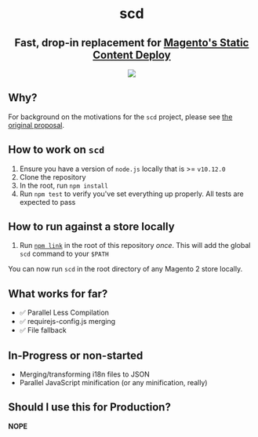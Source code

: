 <p align="center">
  <h1 align="center">scd</h1>
  <h2 align="center">
  Fast, drop-in replacement for <a href="https://devdocs.magento.com/guides/v2.3/config-guide/cli/config-cli-subcommands-static-view.html" target="_blank">Magento's Static Content Deploy</a>
  </h2>
  <p align="center">
  <a href="https://circleci.com/gh/DrewML/scd"><img src="https://circleci.com/gh/DrewML/scd.svg?style=svg"></a>
  </p>
</p>

## Why?

For background on the motivations for the `scd` project, please see [the original proposal](https://github.com/magento/architecture/pull/168).

## How to work on `scd`

1. Ensure you have a version of `node.js` locally that is >= `v10.12.0`
2. Clone the repository
3. In the root, run `npm install`
4. Run `npm test` to verify you've set everything up properly. All tests are expected to pass

## How to run against a store locally

1. Run [`npm link`](https://docs.npmjs.com/cli/link) in the root of this repository _once_. This will add the global `scd` command to your `$PATH`

You can now run `scd` in the root directory of any Magento 2 store locally.

## What works for far?

-   ✅ Parallel Less Compilation
-   ✅ requirejs-config.js merging
-   ✅ File fallback

## In-Progress or non-started

-   Merging/transforming i18n files to JSON
-   Parallel JavaScript minification (or any minification, really)

## Should I use this for Production?

**NOPE**
